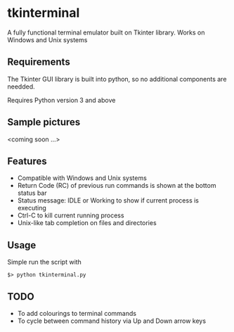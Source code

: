 # tkinterminal
A fully functional terminal emulator built on Tkinter library. Works on Windows and Unix systems

## Requirements
The Tkinter GUI library is built into python, so no additional components are needded.

Requires Python version 3 and above

## Sample pictures
<coming soon ...>

## Features
- Compatible with Windows and Unix systems
- Return Code (RC) of previous run commands is shown at the bottom status bar
- Status message: IDLE or Working to show if current process is executing
- Ctrl-C to kill current running process
- Unix-like tab completion on files and directories

## Usage
Simple run the script with
```shell
$> python tkinterminal.py
```

## TODO
- To add colourings to terminal commands
- To cycle between command history via Up and Down arrow keys 

